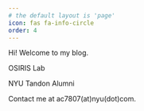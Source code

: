 ```yaml
---
# the default layout is 'page'
icon: fas fa-info-circle
order: 4
---
```


Hi! Welcome to my blog.

OSIRIS Lab

NYU Tandon Alumni

Contact me at ac7807(at)nyu(dot)com.

